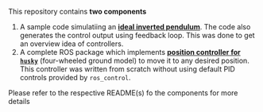 This repository contains **two components** <br>
1. A sample code simulatiing an <a href="https://github.com/pulak-gautam/basic-controller-design/blob/main/husky_pos_vel/README.md"> **ideal inverted pendulum**</a>. The code also generates the control output using feedback loop.
This was done to get an overview idea of controllers.
2. A complete ROS package which implements <a href="">**position controller for ``husky``**</a> (four-wheeled ground model) to move it to any desired position. This controller was written from scratch without using default PID controls provided by ``ros_control``.

Please refer to the respective README(s) fo the components for more details

